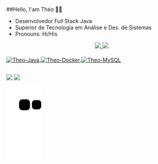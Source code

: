 ##Hello, I'am Théo 🏳️‍⚧️
- Desenvolvedor Full Stack Java
- Superior de Tecnologia em Análise e Des. de Sistemas
- Pronouns: Hi/His

<div align="center">
  <a href="https://github.com/theonnogueira">
  <img height="180em" src="https://github-readme-stats.vercel.app/api?username=theonnogueira&show_icons=true&theme=discord_old_blurple&include_all_commits=true&count_private=true"/>
  <img height="180em" src="https://github-readme-stats.vercel.app/api/top-langs/?username=theonnogueira&layout=compact&langs_count=7&theme=discord_old_blurple"/>
</div>
  
  <div style="display: inline_block"><br>
  <img align="center" alt="Theo-Java" height="50" width="50" src="https://cdn.jsdelivr.net/gh/devicons/devicon/icons/java/java-original.svg">
   
  <img align="center" alt="Theo-Docker" height="50" width="50" src="https://cdn.jsdelivr.net/gh/devicons/devicon/icons/docker/docker-original-wordmark.svg">
   
  <img align="center" alt="Theo-MySQL" height="70" width="50" src="https://cdn.jsdelivr.net/gh/devicons/devicon/icons/mysql/mysql-original-wordmark.svg" />
           
          

##
</div>
  
  <div> 
  <a href = "mailto:thheonnogueira@gmail.com"><img src="https://img.shields.io/badge/-Gmail-%23333?style=for-the-badge&logo=gmail&logoColor=white" target="_blank"></a>
  <a href="https://www.linkedin.com/in/théo-nogueira-dev-tecno400725208" target="_blank"><img src="https://img.shields.io/badge/-LinkedIn-%230077B5?style=for-the-badge&logo=linkedin&logoColor=white" target="_blank"></a> 
 
  ![Snake animation](https://github.com/rafaballerini/rafaballerini/blob/output/github-contribution-grid-snake.svg)
 
</div>

          




